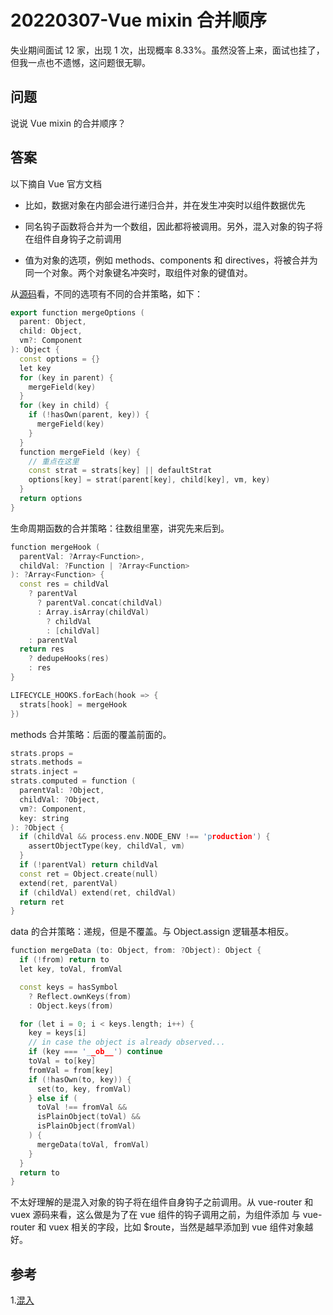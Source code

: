 # 20220307-Vue mixin 合并顺序

失业期间面试 12 家，出现 1 次，出现概率 8.33%。虽然没答上来，面试也挂了，但我一点也不遗憾，这问题很无聊。

## 问题

说说 Vue mixin 的合并顺序？

## 答案

以下摘自 Vue 官方文档

- 比如，数据对象在内部会进行递归合并，并在发生冲突时以组件数据优先

- 同名钩子函数将合并为一个数组，因此都将被调用。另外，混入对象的钩子将在组件自身钩子之前调用

- 值为对象的选项，例如 methods、components 和 directives，将被合并为同一个对象。两个对象键名冲突时，取组件对象的键值对。

从[源码](https://github.com/vuejs/vue/blob/e90cc60c4718a69e2c919275a999b7370141f3bf/src/core/util/options.js#L388)看，不同的选项有不同的合并策略，如下：

```C++
export function mergeOptions (
  parent: Object,
  child: Object,
  vm?: Component
): Object {
  const options = {}
  let key
  for (key in parent) {
    mergeField(key)
  }
  for (key in child) {
    if (!hasOwn(parent, key)) {
      mergeField(key)
    }
  }
  function mergeField (key) {
    // 重点在这里
    const strat = strats[key] || defaultStrat
    options[key] = strat(parent[key], child[key], vm, key)
  }
  return options
}
```

生命周期函数的合并策略：往数组里塞，讲究先来后到。

```C++
function mergeHook (
  parentVal: ?Array<Function>,
  childVal: ?Function | ?Array<Function>
): ?Array<Function> {
  const res = childVal
    ? parentVal
      ? parentVal.concat(childVal)
      : Array.isArray(childVal)
        ? childVal
        : [childVal]
    : parentVal
  return res
    ? dedupeHooks(res)
    : res
}

LIFECYCLE_HOOKS.forEach(hook => {
  strats[hook] = mergeHook
})
```

methods 合并策略：后面的覆盖前面的。

```C++
strats.props =
strats.methods =
strats.inject =
strats.computed = function (
  parentVal: ?Object,
  childVal: ?Object,
  vm?: Component,
  key: string
): ?Object {
  if (childVal && process.env.NODE_ENV !== 'production') {
    assertObjectType(key, childVal, vm)
  }
  if (!parentVal) return childVal
  const ret = Object.create(null)
  extend(ret, parentVal)
  if (childVal) extend(ret, childVal)
  return ret
}
```

data 的合并策略：递规，但是不覆盖。与 Object.assign 逻辑基本相反。
```C++
function mergeData (to: Object, from: ?Object): Object {
  if (!from) return to
  let key, toVal, fromVal

  const keys = hasSymbol
    ? Reflect.ownKeys(from)
    : Object.keys(from)

  for (let i = 0; i < keys.length; i++) {
    key = keys[i]
    // in case the object is already observed...
    if (key === '__ob__') continue
    toVal = to[key]
    fromVal = from[key]
    if (!hasOwn(to, key)) {
      set(to, key, fromVal)
    } else if (
      toVal !== fromVal &&
      isPlainObject(toVal) &&
      isPlainObject(fromVal)
    ) {
      mergeData(toVal, fromVal)
    }
  }
  return to
}
```

不太好理解的是混入对象的钩子将在组件自身钩子之前调用。从 vue-router 和 vuex 源码来看，这么做是为了在 vue 组件的钩子调用之前，为组件添加 与 vue-router 和 vuex 相关的字段，比如 $route，当然是越早添加到 vue 组件对象越好。


## 参考

1.[混入](https://cn.vuejs.org/v2/guide/mixins.html#%E5%85%A8%E5%B1%80%E6%B7%B7%E5%85%A5)


